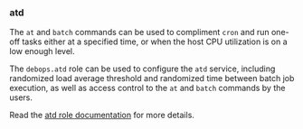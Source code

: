 ### atd

The `at` and `batch` commands can be used to compliment `cron` and run
one-off tasks either at a specified time, or when the host CPU
utilization is on a low enough level.

The `debops.atd` role can be used to configure the `atd` service,
including randomized load average threshold and randomized time between
batch job execution, as well as access control to the `at` and `batch`
commands by the users.

Read the [atd role documentation](https://docs.debops.org/en/stable-3.2/ansible/roles/atd/) for more details.
